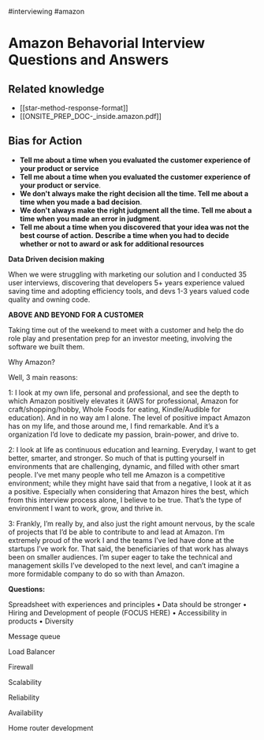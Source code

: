 #interviewing #amazon 

# Amazon Behavorial Interview Questions and Answers

## Related knowledge
- [[star-method-response-format]]
- [[ONSITE_PREP_DOC-_inside.amazon.pdf]]

## Bias for Action
- **Tell me about a time when you evaluated the customer experience of your product or service**
- **Tell me about a time when you evaluated the customer experience of your product or service**.
- **We don't always make the right decision all the time. Tell me about a time when you made a bad decision**. 
- **We don't always make the right judgment all the time. Tell me about a time when you made an error in judgment**. 
- **Tell me about a time when you discovered that your idea was not the best course of action.** 
**Describe a time when you had to decide whether or not to award or ask for additional resources**


**Data Driven decision making**

When we were struggling with marketing our solution and I conducted 35 user interviews, discovering that developers 5+ years experience valued saving time and adopting efficiency tools, and devs 1-3 years valued code quality and owning code. 

**ABOVE AND BEYOND FOR A CUSTOMER**

Taking time out of the weekend to meet with a customer and help the do role play and presentation prep for an investor meeting, involving the software we built them.

Why Amazon?

Well, 3 main reasons:

1: I look at my own life, personal and professional, and see the depth to which Amazon positively elevates it (AWS for professional, Amazon for craft/shopping/hobby, Whole Foods for eating, Kindle/Audible for education). And in no way am I alone. The level of positive impact Amazon has on my life, and those around me, I find remarkable. And it’s a organization I’d love to dedicate my passion, brain-power, and drive to.

2: I look at life as continuous education and learning. Everyday, I want to get better, smarter, and stronger. So much of that is putting yourself in environments that are challenging, dynamic, and filled with other smart people. I’ve met many people who tell me Amazon is a competitive environment; while they might have said that from a negative, I look at it as a positive. Especially when considering that Amazon hires the best, which from this interview process alone, I believe to be true. That’s the type of environment I want to work, grow, and thrive in.

3: Frankly, I’m really by, and also just the right amount nervous, by the scale of projects that I’d be able to contribute to and lead at Amazon. I’m extremely proud of the work I and the teams I’ve led have done at the startups I’ve work for. That said, the beneficiaries of that work has always been on smaller audiences. I’m super eager to take the technical and management skills I’ve developed to the next level, and can’t imagine a more formidable company to do so with than Amazon.

**Questions:**




Spreadsheet with experiences and principles
• Data should be stronger
• Hiring and Development of people (FOCUS HERE)
• Accessibility in products
• Diversity

Message queue

Load Balancer

Firewall

Scalability

Reliability

Availability

Home router development